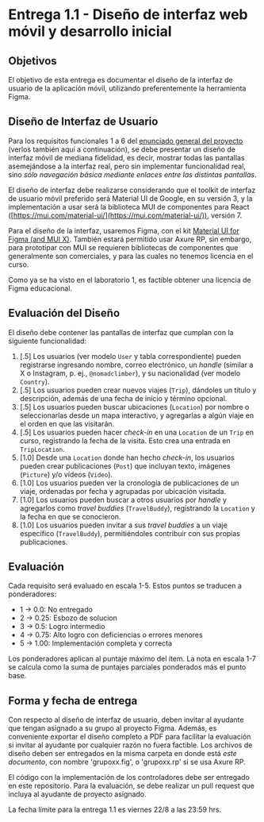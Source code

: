 # Entrega 1.1 - Diseño de interfaz web móvil y desarrollo inicial

## Objetivos

El objetivo de esta entrega es documentar el diseño de la interfaz de usuario de la aplicación móvil, utilizando preferentemente la herramienta Figma.

## Diseño de Interfaz de Usuario

Para los requisitos funcionales 1 a 6 del [enunciado general del proyecto](../../README.md) (verlos también aquí a continuación), se debe presentar un diseño de interfaz móvil de mediana fidelidad, es decir, mostrar todas las pantallas asemejándose a la interfaz real, pero sin implementar funcionalidad real, sino _sólo navegación básica mediante enlaces entre las distintas pantallas_.

El diseño de interfaz debe realizarse considerando que el toolkit de interfaz de usuario móvil preferido será Material UI de Google, en su versión 3, y la implementación a usar será la biblioteca MUI de componentes para React ([https://mui.com/material-ui/](https://mui.com/material-ui/)), versión 7.

Para el diseño de la interfaz, usaremos Figma, con el kit [Material UI for Figma (and MUI X)](https://www.figma.com/community/file/912837788133317724/material-ui-for-figma-and-mui-x). También estará permitido usar Axure RP, sin embargo, para prototipar con MUI se requieren bibliotecas de componentes que generalmente son comerciales, y para las cuales no tenemos licencia en el curso.

Como ya se ha visto en el laboratorio 1, es factible obtener una licencia de Figma educacional.

## Evaluación del Diseño

El diseño debe contener las pantallas de interfaz que cumplan con la siguiente funcionalidad:

1. [.5] Los usuarios (ver modelo `User` y tabla correspondiente) pueden registrarse ingresando nombre, correo electrónico, un *handle* (similar a X o Instagram, p. ej., `@nomadclimber`), y su nacionalidad (ver modelo `Country`).
2. [.5] Los usuarios pueden crear nuevos viajes (`Trip`), dándoles un título y descripción, además de una fecha de inicio y término opcional.
3. [.5] Los usuarios pueden buscar ubicaciones (`Location`) por nombre o seleccionarlas desde un mapa interactivo, y agregarlas a algún viaje en el orden en que las visitarán.
4. [.5] Los usuarios pueden hacer *check-in* en una `Location` de un `Trip` en curso, registrando la fecha de la visita. Esto crea una entrada en `TripLocation`.
5. [1.0] Desde una `Location` donde han hecho *check-in*, los usuarios pueden crear publicaciones (`Post`) que incluyan texto, imágenes (`Picture`) y/o vídeos (`Video`).
6. [1.0] Los usuarios pueden ver la cronología de publicaciones de un viaje, ordenadas por fecha y agrupadas por ubicación visitada.
7. [1.0] Los usuarios pueden buscar a otros usuarios por *handle* y agregarlos como *travel buddies* (`TravelBuddy`), registrando la `Location` y la fecha en que se conocieron.
8. [1.0] Los usuarios pueden invitar a sus *travel buddies* a un viaje específico (`TravelBuddy`), permitiéndoles contribuir con sus propias publicaciones.

## Evaluación

Cada requisito será evaluado en escala 1-5. Estos puntos se traducen a ponderadores:

* 1 -> 0.0: No entregado
* 2 -> 0.25: Esbozo de solucion
* 3 -> 0.5: Logro intermedio
* 4 -> 0.75: Alto logro con deficiencias o errores menores
* 5 -> 1.00: Implementación completa y correcta

Los ponderadores aplican al puntaje máximo del ítem. La nota en escala 1-7 se calcula como la suma de puntajes parciales ponderados más el punto base.

## Forma y fecha de entrega

Con respecto al diseño de interfaz de usuario, deben invitar al ayudante que tengan asignado a su grupo al proyecto Figma. Además, es conveniente exportar el diseño completo a PDF para facilitar la evaluación si invitar al ayudante por cualquier razón no fuera factible. Los archivos de diseño deben ser entregados en la misma carpeta en donde está _este documento_, con nombre 'grupoxx.fig', o 'grupoxx.rp' si se usa Axure RP. 

El código con la implementación de los controladores debe ser entregado en este repositorio. Para la evaluación, se debe realizar un pull request que incluya al ayudante de proyecto asignado.

La fecha límite para la entrega 1.1 es viernes 22/8 a las 23:59 hrs.